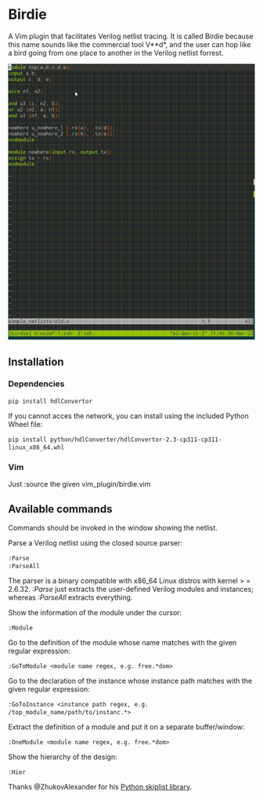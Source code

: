# Birdie                                                                                                                             
A Vim plugin that facilitates Verilog netlist tracing. It is called Birdie because this name sounds like the commercial tool V\*\*d\*, and the user can hop like a bird going from one place to another in the Verilog netlist forrest.

![Birdie in action](https://github.com/tklam/birdie/blob/9f1e6b2807c2ab9fd65dd180b792acf6172794e6/birdie.gif)
  
## Installation
### Dependencies
```
pip install hdlConvertor
```

If you cannot acces the network, you can install using the included Python Wheel file:

```
pip install python/hdlConverter/hdlConvertor-2.3-cp311-cp311-linux_x86_64.whl
```


### Vim
Just :source the given vim_plugin/birdie.vim
   
## Available commands
Commands should be invoked in the window showing the netlist.

Parse a Verilog netlist using the closed source parser:
```
:Parse
:ParseAll
```
The parser is a binary compatible with x86_64 Linux distros with kernel > = 2.6.32. *:Parse* just extracts the user-defined Verilog modules and instances; whereas *:ParseAll* extracts everything.

Show the information of the module under the cursor:
```
:Module
```  

Go to the definition of the module whose name matches with the given regular expression:
```
:GoToModule <module name regex, e.g. free.*dom>
```

Go to the declaration of the instance whose instance path matches with the given regular expression:
```
:GoToInstance <instance path regex, e.g. /top_module_name/path/to/instanc.*>
```

Extract the definition of a module and put it on a separate buffer/window:
```
:OneModule <module name regex, e.g. free.*dom>
```                                            

Show the hierarchy of the design:
```
:Hier
```

Thanks @ZhukovAlexander for his [Python skiplist library](https://github.com/ZhukovAlexander/py-skiplist).
